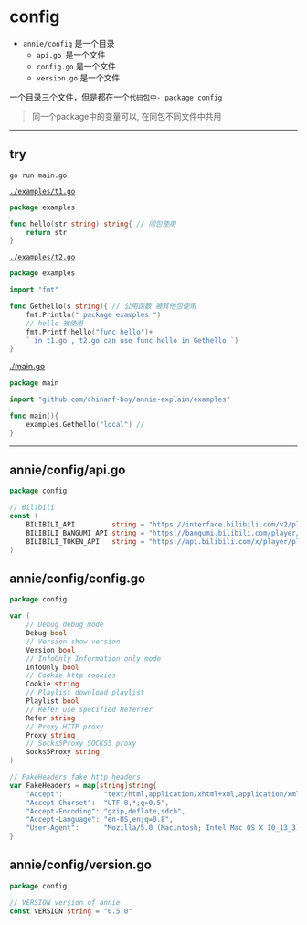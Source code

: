 # config

- `annie/config` 是一个目录
    - `api.go `是一个文件
    - `config.go` 是一个文件
    - `version.go` 是一个文件

一个目录三个文件，但是都在一个`代码包中- package config`

> 同一个package中的变量可以, 在同包不同文件中共用

---

## try

`go run main.go`

[`./examples/t1.go`](./examples/t1.go)

``` go
package examples

func hello(str string) string{ // 同包使用
	return str
}
```

[`./examples/t2.go`](./examples/t2.go)

``` go
package examples

import "fmt"

func Gethello(s string){ // 公用函数 被其他包使用
    fmt.Println(" package examples ")
    // hello 被使用
    fmt.Printf(hello("func hello")+
    ` in t1.go , t2.go can use func hello in Gethello `)
}
```

[./main.go](./main.go)

``` go
package main

import "github.com/chinanf-boy/annie-explain/examples"

func main(){
	examples.Gethello("local") // 
}
```
---

## annie/config/api.go

``` go
package config

// Bilibili
const (
	BILIBILI_API         string = "https://interface.bilibili.com/v2/playurl?"
	BILIBILI_BANGUMI_API string = "https://bangumi.bilibili.com/player/web_api/v2/playurl?"
	BILIBILI_TOKEN_API   string = "https://api.bilibili.com/x/player/playurl/token?"
)

```

## annie/config/config.go


``` go
package config

var (
	// Debug debug mode
	Debug bool
	// Version show version
	Version bool
	// InfoOnly Information only mode
	InfoOnly bool
	// Cookie http cookies
	Cookie string
	// Playlist download playlist
	Playlist bool
	// Refer use specified Referrer
	Refer string
	// Proxy HTTP proxy
	Proxy string
	// Socks5Proxy SOCKS5 proxy
	Socks5Proxy string
)

// FakeHeaders fake http headers
var FakeHeaders = map[string]string{
	"Accept":          "text/html,application/xhtml+xml,application/xml;q=0.9,*/*;q=0.8",
	"Accept-Charset":  "UTF-8,*;q=0.5",
	"Accept-Encoding": "gzip,deflate,sdch",
	"Accept-Language": "en-US,en;q=0.8",
	"User-Agent":      "Mozilla/5.0 (Macintosh; Intel Mac OS X 10_13_3) AppleWebKit/537.36 (KHTML, like Gecko) Chrome/65.0.3325.146 Safari/537.36",
}

```

## annie/config/version.go

``` go
package config

// VERSION version of annie
const VERSION string = "0.5.0"

```